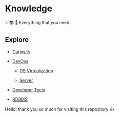 # Knowledge

:bulb: :books: :telescope: Everything that you need.

## Explore 

- [Curiosity](Curiosity/)

- [DevOps](DevOps/)

  - [OS Virtualization](DevOps/OS%20Virtualization/)
  
  - [Server](DevOps/Server/)
  
- [Developer Tools](Developer%20Tools/)

- [RDBMS](RDBMS/)

Hello! thank you so much for visiting this repository :+1:
